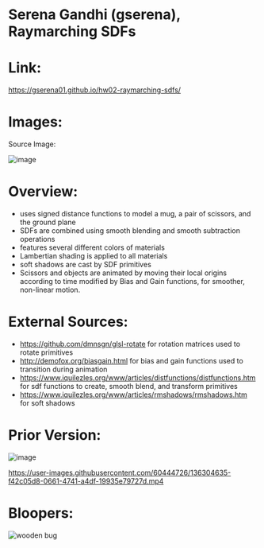 # Serena Gandhi (gserena), Raymarching SDFs 
# Link:
https://gserena01.github.io/hw02-raymarching-sdfs/
# Images:


Source Image:

![image](https://user-images.githubusercontent.com/60444726/136303143-f7881cd9-7931-42ab-ad39-ae02c3236569.png)




# Overview:
- uses signed distance functions to model a mug, a pair of scissors, and the ground plane
- SDFs are combined using smooth blending and smooth subtraction operations
- features several different colors of materials
- Lambertian shading is applied to all materials
- soft shadows are cast by SDF primitives
- Scissors and objects are animated by moving their local origins according to time modified by Bias and Gain functions, for smoother, non-linear motion.


# External Sources:
- https://github.com/dmnsgn/glsl-rotate for rotation matrices used to rotate primitives
- http://demofox.org/biasgain.html for bias and gain functions used to transition during animation
- https://www.iquilezles.org/www/articles/distfunctions/distfunctions.htm for sdf functions to create, smooth blend, and transform primitives
- https://www.iquilezles.org/www/articles/rmshadows/rmshadows.htm for soft shadows


# Prior Version:

![image](https://user-images.githubusercontent.com/60444726/136303288-56a5e5cf-45c0-4c4f-8d5b-71ce14544b6e.png)

https://user-images.githubusercontent.com/60444726/136304635-f42c05d8-0661-4741-a4df-19935e79727d.mp4

# Bloopers:

![wooden bug](https://user-images.githubusercontent.com/60444726/137224445-b18101aa-21ef-42b4-81d6-0970a217e678.png)

